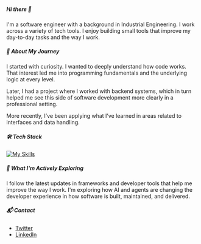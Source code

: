 ##### Hi there 👋

I'm a software engineer with a background in Industrial Engineering. I work across a variety of tech tools. I enjoy building small tools that improve my day-to-day tasks and the way I work.

##### 🚀 About My Journey

I started with curiosity. I wanted to deeply understand how code works. That interest led me into programming fundamentals and the underlying logic at every level.

Later, I had a project where I worked with backend systems, which in turn helped me see this side of software development more clearly in a professional setting.

More recently, I’ve been applying what I’ve learned in areas related to interfaces and data handling.

##### 🛠 Tech Stack

[![My Skills](https://skillicons.dev/icons?i=python,js,ts,react,nodejs,html,css,gcp,aws,azure)](https://skillicons.dev)

##### 🌱 What I'm Actively Exploring

I follow the latest updates in frameworks and developer tools that help me improve the way I work. I'm exploring how AI and agents are changing the developer experience in how software is built, maintained, and delivered.

##### 📬 Contact

- [Twitter](https://x.com/DavidJMoraesC)  
- [LinkedIn](https://linkedin.com/in/davidjmoraes)




<!--
**Proce2/Proce2** is a ✨ _special_ ✨ repository because its `README.md` (this file) appears on your GitHub profile.

Here are some ideas to get you started:

- 🔭 I’m currently working on ...
- 🌱 I’m currently learning ...
- 👯 I’m looking to collaborate on ...
- 🤔 I’m looking for help with ...
- 💬 Ask me about ...
- 📫 How to reach me: ...
- 😄 Pronouns: ...
- ⚡ Fun fact: ...
-->
